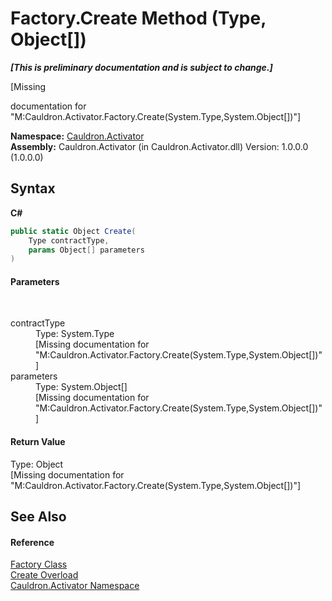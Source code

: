 # Factory.Create Method (Type, Object[])
 _**\[This is preliminary documentation and is subject to change.\]**_

\[Missing <summary> documentation for "M:Cauldron.Activator.Factory.Create(System.Type,System.Object[])"\]

**Namespace:**&nbsp;<a href="N_Cauldron_Activator">Cauldron.Activator</a><br />**Assembly:**&nbsp;Cauldron.Activator (in Cauldron.Activator.dll) Version: 1.0.0.0 (1.0.0.0)

## Syntax

**C#**<br />
``` C#
public static Object Create(
	Type contractType,
	params Object[] parameters
)
```


#### Parameters
&nbsp;<dl><dt>contractType</dt><dd>Type: System.Type<br />\[Missing <param name="contractType"/> documentation for "M:Cauldron.Activator.Factory.Create(System.Type,System.Object[])"\]</dd><dt>parameters</dt><dd>Type: System.Object[]<br />\[Missing <param name="parameters"/> documentation for "M:Cauldron.Activator.Factory.Create(System.Type,System.Object[])"\]</dd></dl>

#### Return Value
Type: Object<br />\[Missing <returns> documentation for "M:Cauldron.Activator.Factory.Create(System.Type,System.Object[])"\]

## See Also


#### Reference
<a href="T_Cauldron_Activator_Factory">Factory Class</a><br /><a href="Overload_Cauldron_Activator_Factory_Create">Create Overload</a><br /><a href="N_Cauldron_Activator">Cauldron.Activator Namespace</a><br />